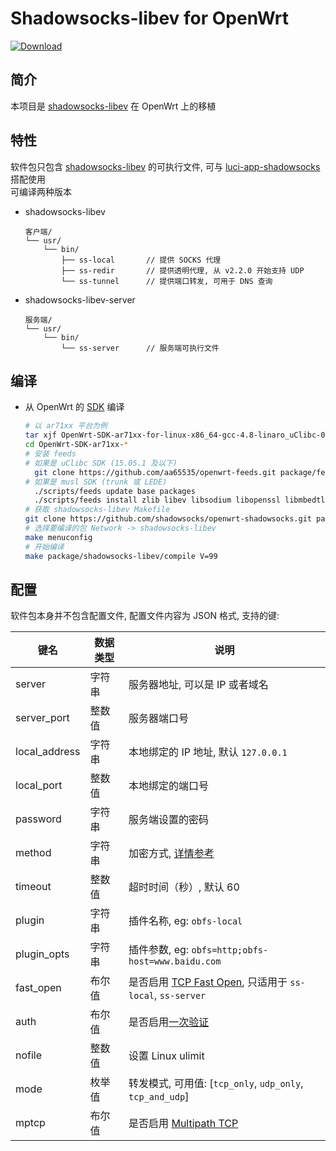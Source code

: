 Shadowsocks-libev for OpenWrt
===

[![Download][B]][2]  

简介
---

 本项目是 [shadowsocks-libev][1] 在 OpenWrt 上的移植  

特性
---

软件包只包含 [shadowsocks-libev][1] 的可执行文件, 可与 [luci-app-shadowsocks][3] 搭配使用  
可编译两种版本  

 - shadowsocks-libev

   ```
   客户端/
   └── usr/
       └── bin/
           ├── ss-local       // 提供 SOCKS 代理
           ├── ss-redir       // 提供透明代理, 从 v2.2.0 开始支持 UDP
           └── ss-tunnel      // 提供端口转发, 可用于 DNS 查询
   ```

 - shadowsocks-libev-server

   ```
   服务端/
   └── usr/
       └── bin/
           └── ss-server      // 服务端可执行文件
   ```

编译
---

 - 从 OpenWrt 的 [SDK][S] 编译

   ```bash
   # 以 ar71xx 平台为例
   tar xjf OpenWrt-SDK-ar71xx-for-linux-x86_64-gcc-4.8-linaro_uClibc-0.9.33.2.tar.bz2
   cd OpenWrt-SDK-ar71xx-*
   # 安装 feeds
   # 如果是 uClibc SDK (15.05.1 及以下)
     git clone https://github.com/aa65535/openwrt-feeds.git package/feeds
   # 如果是 musl SDK (trunk 或 LEDE)
     ./scripts/feeds update base packages
     ./scripts/feeds install zlib libev libsodium libopenssl libmbedtls libpcre
   # 获取 shadowsocks-libev Makefile
   git clone https://github.com/shadowsocks/openwrt-shadowsocks.git package/shadowsocks-libev
   # 选择要编译的包 Network -> shadowsocks-libev
   make menuconfig
   # 开始编译
   make package/shadowsocks-libev/compile V=99
   ```

配置
---

   软件包本身并不包含配置文件, 配置文件内容为 JSON 格式, 支持的键:  

   键名           | 数据类型 | 说明
   ---------------|----------|-----------------------------------------------
   server         | 字符串   | 服务器地址, 可以是 IP 或者域名
   server_port    | 整数值   | 服务器端口号
   local_address  | 字符串   | 本地绑定的 IP 地址, 默认 `127.0.0.1`
   local_port     | 整数值   | 本地绑定的端口号
   password       | 字符串   | 服务端设置的密码
   method         | 字符串   | 加密方式, [详情参考][E]
   timeout        | 整数值   | 超时时间（秒）, 默认 60
   plugin         | 字符串   | 插件名称, eg: `obfs-local`
   plugin_opts    | 字符串   | 插件参数, eg: `obfs=http;obfs-host=www.baidu.com`
   fast_open      | 布尔值   | 是否启用 [TCP Fast Open][F], 只适用于 `ss-local`, `ss-server`
   auth           | 布尔值   | 是否启用[一次验证][A]
   nofile         | 整数值   | 设置 Linux ulimit
   mode           | 枚举值   | 转发模式, 可用值: [`tcp_only`, `udp_only`, `tcp_and_udp`]
   mptcp          | 布尔值   | 是否启用 [Multipath TCP][M]


  [1]: https://github.com/shadowsocks/shadowsocks-libev
  [2]: https://bintray.com/aa65535/opkg/shadowsocks-libev/_latestVersion "预编译 IPK 下载"
  [B]: https://api.bintray.com/packages/aa65535/opkg/shadowsocks-libev/images/download.svg
  [3]: https://github.com/shadowsocks/luci-app-shadowsocks
  [A]: https://shadowsocks.org/en/spec/one-time-auth.html
  [E]: https://github.com/shadowsocks/luci-app-shadowsocks/wiki/Encrypt-method
  [F]: https://github.com/shadowsocks/shadowsocks/wiki/TCP-Fast-Open
  [S]: https://wiki.openwrt.org/doc/howto/obtain.firmware.sdk
  [M]: https://www.multipath-tcp.org/
